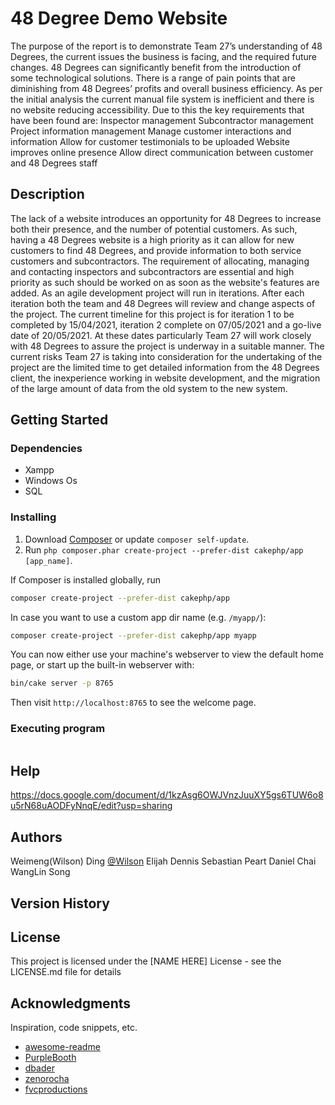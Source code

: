 # 48 Degree Demo Website

The purpose of the report is to demonstrate Team 27’s understanding of 48 Degrees, the current issues the business is facing, and the required future changes. 
48 Degrees can significantly benefit from the introduction of some technological solutions. There is a range of pain points that are diminishing from 48 Degrees’ profits and overall business efficiency.
As per the initial analysis the current manual file system is inefficient and there is no website reducing accessibility. Due to this the key requirements that have been found are:
Inspector management 
Subcontractor management
Project information management
Manage customer interactions and information
Allow for customer testimonials to be uploaded
Website improves online presence
Allow direct communication between customer and 48 Degrees staff


## Description

The lack of a website introduces an opportunity for 48 Degrees to increase both their presence, and the number of potential customers. As such, having a 48 Degrees website is a high priority as it can allow for new customers to find 48 Degrees, and provide information to both service customers and subcontractors. The requirement of allocating, managing and contacting inspectors and subcontractors are essential and high priority as such should be worked on as soon as the website's features are added.
As an agile development project will run in iterations. After each iteration both the team and 48 Degrees will review and change aspects of the project. The current timeline for this project is for iteration 1 to be completed by 15/04/2021, iteration 2 complete on 07/05/2021 and a go-live date of 20/05/2021. At these dates particularly Team 27 will work closely with 48 Degrees to assure the project is underway in a suitable manner.
The current risks Team 27 is taking into consideration for the undertaking of the project are the limited time to get detailed information from the 48 Degrees client, the inexperience working in website development, and the migration of the large amount of data from the old system to the new system.

## Getting Started

### Dependencies

* Xampp
* Windows Os
* SQL

### Installing

1. Download [Composer](https://getcomposer.org/doc/00-intro.md) or update `composer self-update`.
2. Run `php composer.phar create-project --prefer-dist cakephp/app [app_name]`.

If Composer is installed globally, run

```bash
composer create-project --prefer-dist cakephp/app
```

In case you want to use a custom app dir name (e.g. `/myapp/`):

```bash
composer create-project --prefer-dist cakephp/app myapp
```

You can now either use your machine's webserver to view the default home page, or start
up the built-in webserver with:

```bash
bin/cake server -p 8765
```

Then visit `http://localhost:8765` to see the welcome page.

### Executing program


```

```

## Help

https://docs.google.com/document/d/1kzAsg6OWJVnzJuuXY5gs6TUW6o8u5rN68uAODFyNnqE/edit?usp=sharing

## Authors

Weimeng(Wilson) Ding
[@Wilson](https://github.com/wilsonnnnnd)
Elijah Dennis
Sebastian Peart
Daniel Chai 
WangLin Song

## Version History



## License

This project is licensed under the [NAME HERE] License - see the LICENSE.md file for details

## Acknowledgments

Inspiration, code snippets, etc.
* [awesome-readme](https://github.com/matiassingers/awesome-readme)
* [PurpleBooth](https://gist.github.com/PurpleBooth/109311bb0361f32d87a2)
* [dbader](https://github.com/dbader/readme-template)
* [zenorocha](https://gist.github.com/zenorocha/4526327)
* [fvcproductions](https://gist.github.com/fvcproductions/1bfc2d4aecb01a834b46)